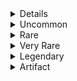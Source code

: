 <details><h1><summary>Common</summary></h1>
<details><summary><h3>Alacritous Armor</h3></summary>
<i>Armor (any armor), common</i>

You can don or doff this armor by using an action to speak its command word.
</details>
</details>

<details><summary>Uncommon</summary>
</details>

<details><summary>Rare</summary>
</details>

<details><summary>Very Rare</summary>
</details>

<details><summary>Legendary</summary>
</details>

<details><summary>Artifact</summary>
</details>

